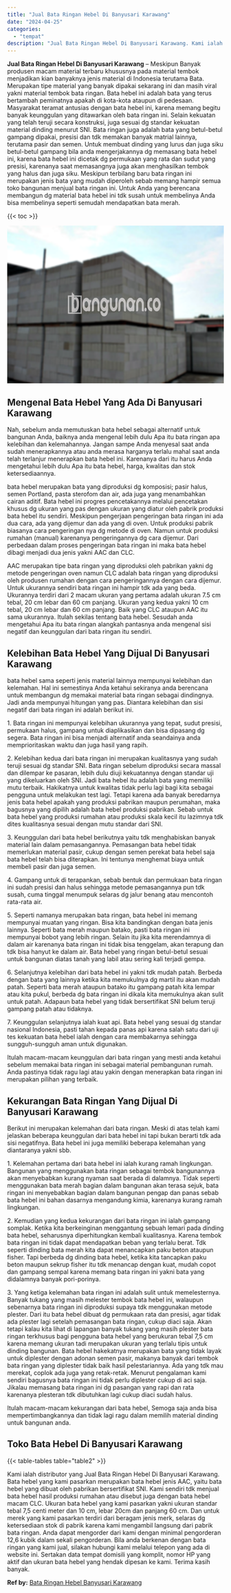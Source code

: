 ```yaml
---
title: "Jual Bata Ringan Hebel Di Banyusari Karawang"
date: "2024-04-25"
categories: 
  - "tempat"
description: "Jual Bata Ringan Hebel Di Banyusari Karawang. Kami ialah distributor yang Jual Bata Ringan Hebel Di Banyusari Karawang. Bata hebel yang kami pasarkan merupak..."
---
```


**Jual Bata Ringan Hebel Di Banyusari Karawang** – Meskipun Banyak produsen macam material terbaru khususnya pada material tembok menjadikan kian banyaknya jenis material di Indonesia terutama Bata. Merupakan tipe material yang banyak dipakai sekarang ini dan masih viral yakni material tembok bata ringan. Bata hebel ini adalah bata yang terus bertambah peminatnya apakah di kota-kota ataupun di pedesaan. Masyarakat teramat antusias dengan bata hebel ini, karena memang begitu banyak keunggulan yang ditawarkan oleh bata ringan ini. Selain kekuatan yang telah teruji secara konstruksi, juga sesuai dg standar kekuatan material dinding menurut SNI. Bata ringan juga adalah bata yang betul-betul gampang dipakai, presisi dan tdk memakan banyak matrial lainnya, terutama pasir dan semen. Untuk membuat dinding yang lurus dan juga siku betul-betul gampang bila anda mengerjakannya dg memasang bata hebel ini, karena bata hebel ini dicetak dg permukaan yang rata dan sudut yang presisi, karenanya saat memasangnya juga akan menghasilkan tembok yang halus dan juga siku. Meskipun terbilang baru bata ringan ini merupakan jenis bata yang mudah diperoleh sebab memang hampir semua toko bangunan menjual bata ringan ini. Untuk Anda yang berencana membangun dg material bata hebel ini tdk susah untuk membelinya Anda bisa membelinya seperti semudah mendapatkan bata merah.

{{< toc >}}

![Jual Bata Ringan Hebel Di Banyusari Karawang](/images/jual-hebel-murah-36.png)

## Mengenal Bata Hebel Yang Ada Di Banyusari Karawang

Nah, sebelum anda memutuskan bata hebel sebagai alternatif untuk bangunan Anda, baiknya anda mengenal lebih dulu Apa itu bata ringan apa kelebihan dan kelemahannya. Jangan sampe Anda menyesal saat anda sudah menerapkannya atau anda merasa harganya terlalu mahal saat anda telah terlanjur menerapkan bata hebel ini. Karenanya dari itu harus Anda mengetahui lebih dulu Apa itu bata hebel, harga, kwalitas dan stok ketersediaannya.

bata hebel merupakan bata yang diproduksi dg komposisi; pasir halus, semen Portland, pasta sterofom dan air, ada juga yang menambahkan cairan aditif. Bata hebel ini progres pencetakannya melalui pencetakan khusus dg ukuran yang pas dengan ukuran yang diatur oleh pabrik produksi bata hebel itu sendiri. Meskipun pengerjaan pengeringan bata ringan ini ada dua cara, ada yang dijemur dan ada yang di oven. Untuk produksi pabrik biasanya cara pengeringan nya dg metode di oven. Namun untuk produksi rumahan (manual) karenanya pengeringannya dg cara dijemur. Dari perbedaan dalam proses pengeringan bata ringan ini maka bata hebel dibagi menjadi dua jenis yakni AAC dan CLC.

AAC merupakan tipe bata ringan yang diproduksi oleh pabrikan yakni dg metode pengeringan oven namun CLC adalah bata ringan yang diproduksi oleh produsen rumahan dengan cara pengeringannya dengan cara dijemur. Untuk ukurannya sendiri bata ringan ini hampir tdk ada yang beda. Ukurannya terdiri dari 2 macam ukuran yang pertama adalah ukuran 7.5 cm tebal, 20 cm lebar dan 60 cm panjang. Ukuran yang kedua yakni 10 cm tebal, 20 cm lebar dan 60 cm panjang. Baik yang CLC ataupun AAC itu sama ukurannya. Itulah sekilas tentang bata hebel. Sesudah anda mengetahui Apa itu bata ringan alangkah pantasnya anda mengenal sisi negatif dan keunggulan dari bata ringan itu sendiri.

## Kelebihan Bata Hebel Yang Dijual Di Banyusari Karawang

bata hebel sama seperti jenis material lainnya mempunyai kelebihan dan kelemahan. Hal ini semestinya Anda ketahui sekiranya anda berencana untuk membangun dg memakai material bata ringan sebagai dindingnya. Jadi anda mempunyai hitungan yang pas. Diantara kelebihan dan sisi negatif dari bata ringan ini adalah berikut ini.

1\. Bata ringan ini mempunyai kelebihan ukurannya yang tepat, sudut presisi, permukaan halus, gampang untuk diaplikasikan dan bisa dipasang dg segera. Bata ringan ini bisa menjadi alternatif anda seandainya anda memprioritaskan waktu dan juga hasil yang rapih.

2\. Kelebihan kedua dari bata ringan ini merupakan kualitasnya yang sudah teruji sesuai dg standar SNI. Bata ringan sebelum diproduksi secara massal dan dilempar ke pasaran, lebih dulu diuji kekuatannya dengan standar uji yang dikeluarkan oleh SNI. Jadi bata hebel itu adalah bata yang memiliki mutu terbaik. Hakikatnya untuk kwalitas tidak perlu lagi bagi kita sebagai pengguna untuk melakukan test lagi. Tetapi karena ada banyak beredarnya jenis bata hebel apakah yang produksi pabrikan maupun perumahan, maka bagusnya yang dipilih adalah bata hebel produksi pabrikan. Sebab untuk bata hebel yang produksi rumahan atau produksi skala kecil itu lazimnya tdk dites kualitasnya sesuai dengan mutu standar dari SNI.

3\. Keunggulan dari bata hebel berikutnya yaitu tdk menghabiskan banyak material lain dalam pemasangannya. Pemasangan bata hebel tidak memerlukan material pasir, cukup dengan semen perekat bata hebel saja bata hebel telah bisa diterapkan. Ini tentunya menghemat biaya untuk membeli pasir dan juga semen.

4\. Gampang untuk di terapankan, sebab bentuk dan permukaan bata ringan ini sudah presisi dan halus sehingga metode pemasangannya pun tdk susah, cuma tinggal menumpuk selaras dg jalur benang atau mencontoh rata-rata air.

5\. Seperti namanya merupakan bata ringan, bata hebel ini memang mempunyai muatan yang ringan. Bisa kita bandingkan dengan bata jenis lainnya. Seperti bata merah maupun batako, pasti bata ringan ini mempunyai bobot yang lebih ringan. Selain itu jika kita merendamnya di dalam air karenanya bata ringan ini tidak bisa tenggelam, akan terapung dan tdk bisa hanyut ke dalam air. Bata hebel yang ringan betul-betul sesuai untuk bangunan diatas tanah yang labil atau sering kali terjadi gempa.

6\. Selanjutnya kelebihan dari bata hebel ini yakni tdk mudah patah. Berbeda dengan bata yang lainnya ketika kita memukulnya dg martil itu akan mudah patah. Seperti bata merah ataupun batako itu gampang patah kita lempar atau kita pukul, berbeda dg bata ringan ini dikala kita memukulnya akan sulit untuk patah. Adapaun bata hebel yang tidak bersertifikat SNI belum teruji gampang patah atau tidaknya.

7\. Keunggulan selanjutnya ialah kuat api. Bata hebel yang sesuai dg standar nasional Indonesia, pasti tahan kepada panas api karena salah satu dari uji tes kekuatan bata hebel ialah dengan cara membakarnya sehingga sungguh-sungguh aman untuk digunakan.

Itulah macam-macam keunggulan dari bata ringan yang mesti anda ketahui sebelum memakai bata ringan ini sebagai material pembangunan rumah. Anda pastinya tidak ragu lagi atau yakin dengan menerapkan bata ringan ini merupakan pilihan yang terbaik.

## Kekurangan Bata Ringan Yang Dijual Di Banyusari Karawang

Berikut ini merupakan kelemahan dari bata ringan. Meski di atas telah kami jelaskan beberapa keunggulan dari bata hebel ini tapi bukan berarti tdk ada sisi negatifnya. Bata hebel ini juga memiliki beberapa kelemahan yang diantaranya yakni sbb.

1\. Kelemahan pertama dari bata hebel ini ialah kurang ramah lingkungan. Bangunan yang menggunakan bata ringan sebagai tembok bangunannya akan menyebabkan kurang nyaman saat berada di dalamnya. Tidak seperti menggunakan bata merah bagian dalam bangunan akan terasa sejuk, bata ringan ini menyebabkan bagian dalam bangunan pengap dan panas sebab bata hebel ini bahan dasarnya mengandung kimia, karenanya kurang ramah lingkungan.

2\. Kemudian yang kedua kekurangan dari bata ringan ini ialah gampang somplak. Ketika kita berkeinginan menggantung sebuah lemari pada dinding bata hebel, seharusnya diperhitungkan kembali kualitasnya. Karena tembok bata ringan ini tidak dapat mendapatkan beban yang terlalu berat. Tdk seperti dinding bata merah kita dapat menancapkan paku beton ataupun fisher. Tapi berbeda dg dinding bata hebel, ketika kita tancapkan paku beton maupun sekrup fisher itu tdk menancap dengan kuat, mudah copot dan gampang sempal karena memang bata ringan ini yakni bata yang didalamnya banyak pori-porinya.

3\. Yang ketiga kelemahan bata ringan ini adalah sulit untuk memelesternya. Banyak tukang yang masih melester tembok bata hebel ini, walaupun sebenarnya bata ringan ini diproduksi supaya tdk menggunakan metode plester. Dari itu bata hebel dibuat dg permukaan rata dan presisi, agar tidak ada plester lagi setelah pemasangan bata ringan, cukup diaci saja. Akan tetapi kalau kita lihat di lapangan banyak tukang yang masih plester bata ringan terkhusus bagi pengguna bata hebel yang berukuran tebal 7,5 cm karena memang ukuran tadi merupakan ukuran yang terlalu tipis untuk dinding bangunan. Bata hebel hakekatnya merupakan bata yang tidak layak untuk diplester dengan adonan semen pasir, makanya banyak dari tembok bata ringan yang diplester tidak baik hasil pelestariannya. Ada yang tdk mau merekat, coplok ada juga yang retak-retak. Menurut pengalaman kami sendiri bagusnya bata ringan ini tidak perlu diplester cukup di aci saja. Jikalau memasang bata ringan ini dg pasangan yang rapi dan rata karenanya plesteran tdk dibutuhkan lagi cukup diaci sudah halus.

Itulah macam-macam kekurangan dari bata hebel, Semoga saja anda bisa mempertimbangkannya dan tidak lagi ragu dalam memilih material dinding untuk bangunan anda.

## Toko Bata Hebel Di Banyusari Karawang

{{< table-tables table="table2" >}}

Kami ialah distributor yang Jual Bata Ringan Hebel Di Banyusari Karawang. Bata hebel yang kami pasarkan merupakan bata hebel jenis AAC, yaitu bata hebel yang dibuat oleh pabrikan bersertifikat SNI. Kami sendiri tdk menjual bata hebel hasil produksi rumahan atau disebut juga dengan bata hebel macam CLC. Ukuran bata hebel yang kami pasarkan yakni ukuran standar tebal 7,5 centi meter dan 10 cm, lebar 20cm dan panjang 60 cm. Dan untuk merek yang kami pasarkan terdiri dari beragam jenis merk, selaras dg ketersediaan stok di pabrik karena kami mengambil langsung dari pabrik bata ringan. Anda dapat mengorder dari kami dengan minimal pengorderan 12,6 kubik dalam sekali pengorderan. Bila anda berkenan dengan bata ringan yang kami jual, silakan hubungi kami melalui telepon yang ada di website ini. Sertakan data tempat domisili yang komplit, nomor HP yang aktif dan ukuran bata hebel yang hendak dipesan ke kami. Terima kasih banyak.

**Ref by:** [Bata Ringan Hebel Banyusari Karawang](https://id.wikipedia.org/wiki/Bata)
